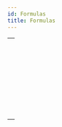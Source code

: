 ```yaml
---
id: Formulas
title: Formulas
---
```



||
|---|
|[<!-- INCLUDE #_command_.EDIT FORMULA.Syntax -->](../../commands-legacy/edit-formula.md)<br/>|
|[<!-- INCLUDE #_command_.EXECUTE FORMULA.Syntax -->](../../commands-legacy/execute-formula.md)<br/>|
|[<!-- INCLUDE #_command_.Formula.Syntax -->](../../commands/formula.md)<br/>|
|[<!-- INCLUDE #_command_.Formula from string.Syntax -->](../../commands/formula-from-string.md)<br/>|
|[<!-- INCLUDE #_command_.GET ALLOWED METHODS.Syntax -->](../../commands-legacy/get-allowed-methods.md)<br/>|
|[<!-- INCLUDE #_command_.Parse formula.Syntax -->](../../commands-legacy/parse-formula.md)<br/>|
|[<!-- INCLUDE #_command_.SET ALLOWED METHODS.Syntax -->](../../commands/set-allowed-methods.md)<br/>|
